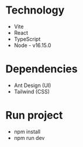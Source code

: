 # Technology

- Vite
- React
- TypeScript
- Node - v16.15.0

# Dependencies

- Ant Design (UI)
- Tailwind (CSS)

# Run project

- npm install
- npm run dev
